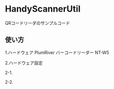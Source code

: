 # HandyScannerUtil
QRコードリーダのサンプルコード

## 使い方
1.ハードウェア
PlumRiver バーコードリーダー NT-W5

2.ハードウェア設定

2-1.

2-2.
